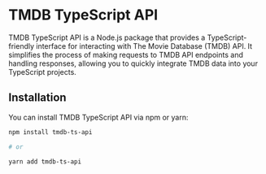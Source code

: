 # TMDB TypeScript API

TMDB TypeScript API is a Node.js package that provides a TypeScript-friendly interface for interacting with The Movie Database (TMDB) API. It simplifies the process of making requests to TMDB API endpoints and handling responses, allowing you to quickly integrate TMDB data into your TypeScript projects.

## Installation

You can install TMDB TypeScript API via npm or yarn:

```bash
npm install tmdb-ts-api

# or

yarn add tmdb-ts-api
